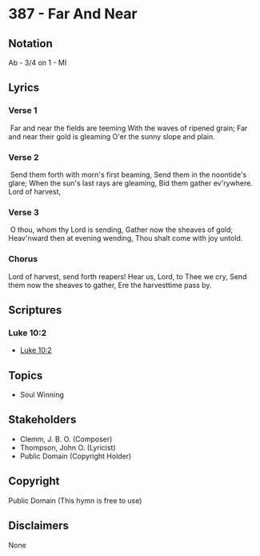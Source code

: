 # 387 - Far And Near

## Notation

Ab - 3/4 on 1 - MI

## Lyrics

### Verse 1

 Far and near the fields are teeming With the waves of ripened grain; Far and near their gold is gleaming O'er the sunny slope and plain. 

### Verse 2

 Send them forth with morn's first beaming, Send them in the noontide's glare; When the sun's last rays are gleaming, Bid them gather ev'rywhere. Lord of harvest,

### Verse 3

 O thou, whom thy Lord is sending, Gather now the sheaves of gold; Heav'nward then at evening wending, Thou shalt come with joy untold. 

### Chorus

Lord of harvest, send forth reapers! Hear us, Lord, to Thee we cry, Send them now the sheaves to gather, Ere the harvesttime pass by.


## Scriptures

### Luke 10:2

- [Luke 10:2](https://www.biblegateway.com/passage/?search=Luke%2010%3A2)


## Topics

- Soul Winning

## Stakeholders

- Clemm, J. B. O. (Composer)
- Thompson, John O. (Lyricist)
- Public Domain (Copyright Holder)

## Copyright

Public Domain
(This hymn is free to use)

## Disclaimers

None

